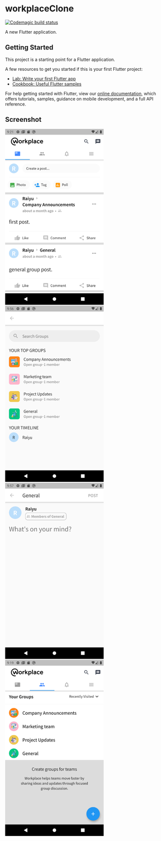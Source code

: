 # workplaceClone

[![Codemagic build status](https://api.codemagic.io/apps/5f3d5a901bf6ee3c5a1247b9/5f3d5a901bf6ee3c5a1247b8/status_badge.svg)](https://codemagic.io/apps/5f3d5a901bf6ee3c5a1247b9/5f3d5a901bf6ee3c5a1247b8/latest_build)

A new Flutter application.

## Getting Started

This project is a starting point for a Flutter application.

A few resources to get you started if this is your first Flutter project:

- [Lab: Write your first Flutter app](https://flutter.dev/docs/get-started/codelab)
- [Cookbook: Useful Flutter samples](https://flutter.dev/docs/cookbook)

For help getting started with Flutter, view our
[online documentation](https://flutter.dev/docs), which offers tutorials,
samples, guidance on mobile development, and a full API reference.

## Screenshot

<img src="screenshot/Screenshot_1603110118.png" width="320px">
<img src="screenshot/Screenshot_1603112198.png" width="320px">
<img src="screenshot/Screenshot_1603112243.png" width="320px">
<img src="screenshot/Screenshot_1603109956.png" width="320px">
